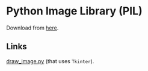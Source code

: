 # Python Image Library (PIL)

Download from [here](http://www.pythonware.com/products/pil/).

## Links

[draw_image.py](https://github.com/ReneNyffenegger/about-python/blob/master/standard-library/Tkinter/draw_image.py) (that uses `Tkinter`).
